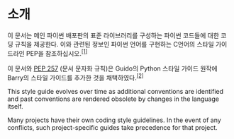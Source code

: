 # 소개
이 문서는 메인 파이썬 배포판의 표준 라이브러리를 구성하는 파이썬 코드들에 대한 코딩 규칙을 제공한다. 이와 관련된 정보인 파이썬 언어를 구현하는 C언어의 스타일 가이드라인 PEP을 참조하십시오.<sup>[[1]](#ref_1)</sup>

이 문서와 [PEP 257](https://www.python.org/dev/peps/pep-0257/) (문서 문자화 규칙)은 Guido의 Python 스타일 가이드 원작에 Barry의 스타일 가이드를 추가한 것을 채택하였다.<sup>[[2]](#ref_2)</sup>

This style guide evolves over time as additional conventions are identified and past conventions are rendered obsolete by changes in the language itself.

Many projects have their own coding style guidelines. In the event of any conflicts, such project-specific guides take precedence for that project.  
